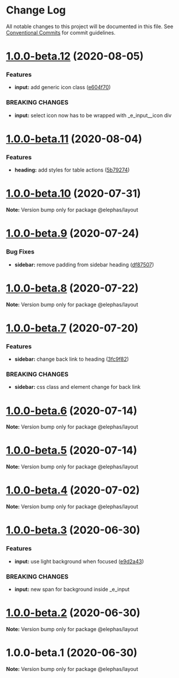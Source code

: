 # Change Log

All notable changes to this project will be documented in this file.
See [Conventional Commits](https://conventionalcommits.org) for commit guidelines.

# [1.0.0-beta.12](https://github.com/cft-group/elephas/compare/v1.0.0-beta.11...v1.0.0-beta.12) (2020-08-05)


### Features

* **input:** add generic icon class ([e604f70](https://github.com/cft-group/elephas/commit/e604f70bcfca861febb750f492e41018bfee2761))


### BREAKING CHANGES

* **input:** select icon now has to be wrapped with _e_input__icon div





# [1.0.0-beta.11](https://github.com/cft-group/elephas/compare/v1.0.0-beta.10...v1.0.0-beta.11) (2020-08-04)


### Features

* **heading:** add styles for table actions ([5b79274](https://github.com/cft-group/elephas/commit/5b79274c40d15763dc3f097d91dcc57d96110d67))





# [1.0.0-beta.10](https://github.com/cft-group/elephas/compare/v1.0.0-beta.9...v1.0.0-beta.10) (2020-07-31)

**Note:** Version bump only for package @elephas/layout





# [1.0.0-beta.9](https://github.com/cft-group/elephas/compare/v1.0.0-beta.8...v1.0.0-beta.9) (2020-07-24)


### Bug Fixes

* **sidebar:** remove padding from sidebar heading ([df87507](https://github.com/cft-group/elephas/commit/df87507577fc2ebc36127623ba31f93e8e9f7c97))





# [1.0.0-beta.8](https://github.com/cft-group/elephas/compare/v1.0.0-beta.7...v1.0.0-beta.8) (2020-07-22)

**Note:** Version bump only for package @elephas/layout





# [1.0.0-beta.7](https://github.com/cft-group/elephas/compare/v1.0.0-beta.6...v1.0.0-beta.7) (2020-07-20)


### Features

* **sidebar:** change back link to heading ([3fc9f82](https://github.com/cft-group/elephas/commit/3fc9f82e1a7316082ede47531a9ae4f48f0282a7))


### BREAKING CHANGES

* **sidebar:** css class and element change for back link





# [1.0.0-beta.6](https://github.com/cft-group/elephas/compare/v1.0.0-beta.5...v1.0.0-beta.6) (2020-07-14)

**Note:** Version bump only for package @elephas/layout





# [1.0.0-beta.5](https://github.com/cft-group/elephas/compare/v1.0.0-beta.4...v1.0.0-beta.5) (2020-07-14)

**Note:** Version bump only for package @elephas/layout





# [1.0.0-beta.4](https://github.com/cft-group/elephas/compare/v1.0.0-beta.3...v1.0.0-beta.4) (2020-07-02)

**Note:** Version bump only for package @elephas/layout





# [1.0.0-beta.3](https://github.com/cft-group/elephas/compare/v1.0.0-beta.2...v1.0.0-beta.3) (2020-06-30)


### Features

* **input:** use light background when focused ([e9d2a43](https://github.com/cft-group/elephas/commit/e9d2a43b6204fa1f927013b4227c5ea85d7d1e8a))


### BREAKING CHANGES

* **input:** new span for background inside _e_input





# [1.0.0-beta.2](https://github.com/cft-group/elephas/compare/v1.0.0-beta.1...v1.0.0-beta.2) (2020-06-30)

**Note:** Version bump only for package @elephas/layout





# 1.0.0-beta.1 (2020-06-30)

**Note:** Version bump only for package @elephas/layout
